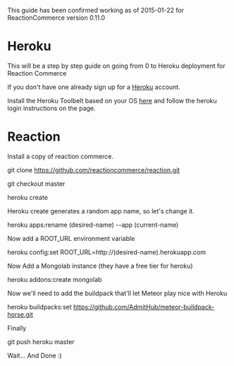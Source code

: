 This guide has been confirmed working as of 2015-01-22 for ReactionCommerce version 0.11.0

# Heroku

This will be a step by step guide on going from 0 to Heroku deployment for Reaction Commerce

If you don't have one already sign up for a [Heroku](https://signup.heroku.com/login) account.

Install the Heroku Toolbelt based on your OS [here](https://toolbelt.heroku.com/) and follow the heroku login instructions on the page.

# Reaction

Install a copy of reaction commerce.

git clone https://github.com/reactioncommerce/reaction.git

git checkout master 

heroku create 

Heroku create generates a random app name, so let's change it.

heroku apps:rename (desired-name) --app (current-name) 

Now add a ROOT_URL environment variable 

heroku config:set ROOT_URL=http://(desired-name).herokuapp.com

Now Add a Mongolab instance (they have a free tier for heroku) 

heroku addons:create mongolab

Now we'll need to add the buildpack that'll let Meteor play nice with Heroku

heroku buildpacks:set https://github.com/AdmitHub/meteor-buildpack-horse.git

Finally

git push heroku master

Wait... And Done :) 
